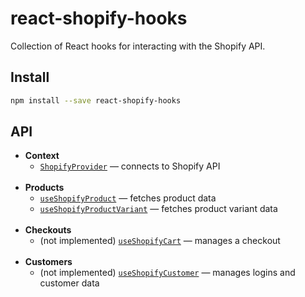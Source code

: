 # react-shopify-hooks

Collection of React hooks for interacting with the Shopify API.

## Install

```sh
npm install --save react-shopify-hooks
```

## API

- **Context**
  - [`ShopifyProvider`](./docs/ShopifyProvider) &mdash; connects to Shopify API
    <br/>
    <br/>
- **Products**
  - [`useShopifyProduct`](./docs/useShopifyProduct) &mdash; fetches product data
  - [`useShopifyProductVariant`](./docs/useShopifyProductVariant) &mdash; fetches product variant data
    <br/>
    <br/>
- **Checkouts**
  - (not implemented) [`useShopifyCart`](./docs/useShopifyCart) &mdash; manages a checkout
    <br/>
    <br/>
- **Customers**
  - (not implemented) [`useShopifyCustomer`](./docs/useShopifyCart) &mdash; manages logins and customer data
